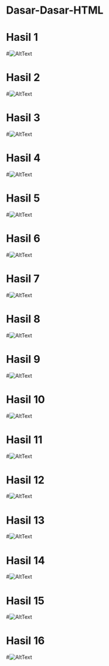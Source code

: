 # Dasar-Dasar-HTML
# Hasil 1
#![AltText](https://github.com/najmi10/Dasar-Dasar-HTML/blob/master/LatHTML1.png "Hasil Satu")
# Hasil 2
#![AltText](https://github.com/najmi10/Dasar-Dasar-HTML/blob/master/LatHTML2.png "Hasil Dua")
# Hasil 3
#![AltText](https://github.com/najmi10/Dasar-Dasar-HTML/blob/master/LatHTML3(A).png "Hasil Tiga")
# Hasil 4
#![AltText](https://github.com/najmi10/Dasar-Dasar-HTML/blob/master/LatHTML3(B).png "Hasil Empat")
# Hasil 5
#![AltText](https://github.com/najmi10/Dasar-Dasar-HTML/blob/master/LatHTML4.png "Hasil Lima")
# Hasil 6
#![AltText](https://github.com/najmi10/Dasar-Dasar-HTML/blob/master/LatHTML5.png "Hasil Enam")
# Hasil 7
#![AltText](https://github.com/najmi10/Dasar-Dasar-HTML/blob/master/LatHTML6.png "Hasil Tujuh")
# Hasil 8
#![AltText](https://github.com/najmi10/Dasar-Dasar-HTML/blob/master/LatHTML7.png "Hasil Delapan")
# Hasil 9
#![AltText](https://github.com/najmi10/Dasar-Dasar-HTML/blob/master/LatHTML8.png "Hasil Sembilan")
# Hasil 10
#![AltText](https://github.com/najmi10/Dasar-Dasar-HTML/blob/master/LatHTML9.png "Hasil Sepuluh")
# Hasil 11
#![AltText](https://github.com/najmi10/Dasar-Dasar-HTML/blob/master/LatHTML10.png "Hasil Sebelas")
# Hasil 12
#![AltText](https://github.com/najmi10/Dasar-Dasar-HTML/blob/master/PrakHTML1%20(1).png "Hasil Dua Belas")
# Hasil 13
#![AltText](https://github.com/najmi10/Dasar-Dasar-HTML/blob/master/PrakHTML2A.png "Hasil Tiga Belas")
# Hasil 14
#![AltText](https://github.com/najmi10/Dasar-Dasar-HTML/blob/master/PrakHTML2B.png "Hasil Empat Belas")
# Hasil 15
#![AltText](https://github.com/najmi10/Dasar-Dasar-HTML/blob/master/PrakHTML2C.png "Hasil Lima Belas")
# Hasil 16
#![AltText](https://github.com/najmi10/Dasar-Dasar-HTML/blob/master/PrakHTML3.png "Hasil Enam Belas")






